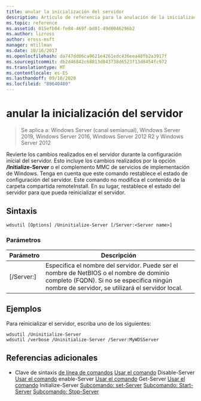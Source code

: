 ```yaml
---
title: anular la inicialización del servidor
description: Artículo de referencia para la anulación de la inicialización del servidor, que revierte los cambios realizados en el servidor durante la configuración inicial del servidor.
ms.topic: reference
ms.assetid: 015efb04-fe84-469f-bd81-49d0046296b2
ms.author: lizross
author: eross-msft
manager: mtillman
ms.date: 10/16/2017
ms.openlocfilehash: da747dd06ca9621e4261edc436eea48fb2a3917f
ms.sourcegitcommit: db2d46842c68813d043738d6523f13d8454fc972
ms.translationtype: MT
ms.contentlocale: es-ES
ms.lasthandoff: 09/10/2020
ms.locfileid: "89640480"
---
```

# <a name="uninitialize-server"></a>anular la inicialización del servidor

> Se aplica a: Windows Server (canal semianual), Windows Server 2019, Windows Server 2016, Windows Server 2012 R2 y Windows Server 2012

Revierte los cambios realizados en el servidor durante la configuración inicial del servidor. Esto incluye los cambios realizados por la opción **/Initialize-Server** o el complemento MMC de servicios de implementación de Windows. Tenga en cuenta que este comando restablece el estado de configuración del servidor. Este comando no modifica el contenido de la carpeta compartida remoteInstall. En su lugar, restablece el estado del servidor para que pueda reinicializar el servidor.

## <a name="syntax"></a>Sintaxis
```
wdsutil [Options] /Uninitialize-Server [/Server:<Server name>]
```
### <a name="parameters"></a>Parámetros
|Parámetro|Descripción|
|-------|--------|
|[/Server:<Server name>]|Especifica el nombre del servidor. Puede ser el nombre de NetBIOS o el nombre de dominio completo (FQDN). Si no se especifica ningún nombre de servidor, se utilizará el servidor local.|
## <a name="examples"></a>Ejemplos
Para reinicializar el servidor, escriba uno de los siguientes:
```
wdsutil /Uninitialize-Server
wdsutil /verbose /Uninitialize-Server /Server:MyWDSServer
```
## <a name="additional-references"></a>Referencias adicionales
- Clave de sintaxis [de línea de comandos](command-line-syntax-key.md) 
 [Usar el comando](using-the-disable-server-command.md) 
 Disable-Server [Usar el comando](using-the-enable-server-command.md) 
 enable-Server [Usar el comando](using-the-get-server-command.md) 
 Get-Server [Usar el comando](using-the-initialize-server-command.md) 
 Initialize-Server [Subcomando: set-Server](subcommand-set-server.md) 
 [Subcomando: Start-Server](subcommand-start-server.md) 
 [Subcomando: Stop-Server](subcommand-stop-server.md)
